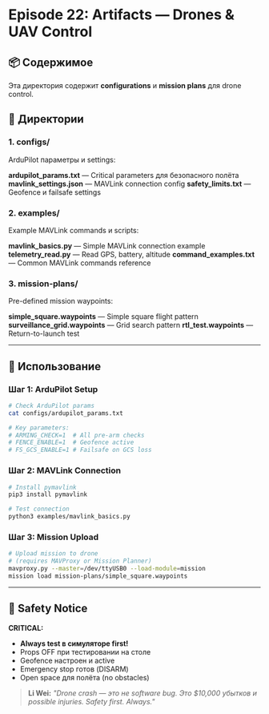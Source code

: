 # Episode 22: Artifacts — Drones & UAV Control

## 📦 Содержимое

Эта директория содержит **configurations** и **mission plans** для drone control.

## 📁 Директории

### 1. configs/

ArduPilot параметры и settings:

**ardupilot_params.txt** — Critical parameters для безопасного полёта
**mavlink_settings.json** — MAVLink connection config
**safety_limits.txt** — Geofence и failsafe settings

### 2. examples/

Example MAVLink commands и scripts:

**mavlink_basics.py** — Simple MAVLink connection example
**telemetry_read.py** — Read GPS, battery, altitude
**command_examples.txt** — Common MAVLink commands reference

### 3. mission-plans/

Pre-defined mission waypoints:

**simple_square.waypoints** — Simple square flight pattern
**surveillance_grid.waypoints** — Grid search pattern
**rtl_test.waypoints** — Return-to-launch test

---

## 🎯 Использование

### Шаг 1: ArduPilot Setup

```bash
# Check ArduPilot params
cat configs/ardupilot_params.txt

# Key parameters:
# ARMING_CHECK=1  # All pre-arm checks
# FENCE_ENABLE=1  # Geofence active
# FS_GCS_ENABLE=1 # Failsafe on GCS loss
```

### Шаг 2: MAVLink Connection

```bash
# Install pymavlink
pip3 install pymavlink

# Test connection
python3 examples/mavlink_basics.py
```

### Шаг 3: Mission Upload

```bash
# Upload mission to drone
# (requires MAVProxy or Mission Planner)
mavproxy.py --master=/dev/ttyUSB0 --load-module=mission
mission load mission-plans/simple_square.waypoints
```

---

## 🚨 Safety Notice

**CRITICAL:**
- **Always test в симуляторе first!**
- Props OFF при тестировании на столе
- Geofence настроен и active
- Emergency stop готов (DISARM)
- Open space для полёта (no obstacles)

> **Li Wei:** *"Drone crash — это не software bug. Это $10,000 убытков и possible injuries. Safety first. Always."*
